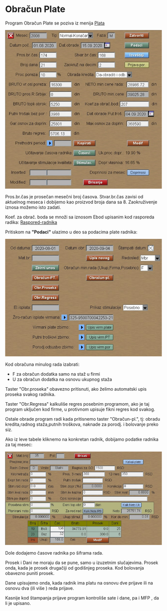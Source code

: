 # Obračun Plate

Program Obračun Plate se poziva iz menija [Plata](../l_sr.md)

![Image](pl00001.jpg)

Pros.br.čas je prosečan mesečni broj časova.
Stvar.br.čas zavisi od aktuelnog meseca i dobijemo kao
proizvod broja dana sa 8.
Zaokruživenje iznosa možemo isto zadati.

Koef. za obrač. boda se množi sa iznosom Ebod upisanim
kod rasporeda radika: [Raspored-radnika](../../z_sr/ob104_sr/ob104_sr.md)

Pritiskom na **"Podaci"** ulazimo u deo sa podacima plate radnika:

![Image](pl_ob02.jpg)

Kod obračuna minulog rada izabrati:
- F za obračun dodatka samo na staž u firmi
- U za obračun dodatka na osnovu ukupnog staža

Taster "Obr.proseka" obavezno pritisnuti, ako želimo
automatski upis proseka svakog radnika.

Taster "Obr.Regresa" kalkuliše regres posebnim programom, ako je
taj program uključen kod firme, u protivnom upisuje fikni regres kod svakog.

Ostale obrade program radi kada pritisnemo taster "Obračun-pl.",
tj: obradu kredita,radnog staža,putnih troškova, naknade za porodj. 
i bolovanje preko siz.

Ako iz leve tabele kliknemo na konkretan radnik,
dobijamo podatke radnika za taj mesec:

![Image](pl00002.jpg)

Dole dodajemo časove radnika po šiframa rada.

Prosek i Dani ne moraju da se pune, samo u izuzetnim slučajevima.
Prosek onda, kada je prosek drugačiji od godišnjeg proseka.
Kod bolovanja obavezno puniti prosek.

Dane upisujemo onda, kada radnik ima platu na osnovu dve prijave ili
na osnovu dva (ili više ) reda prijave. 

Kasnije kod štampanja prijave program kontroliše sate i dane,
pa i MFP , da li je upisano.
